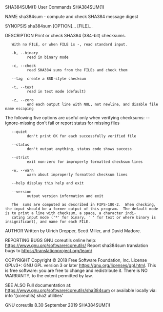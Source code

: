 SHA384SUM(1)                                                                                    User Commands                                                                                    SHA384SUM(1)

NAME
       sha384sum - compute and check SHA384 message digest

SYNOPSIS
       sha384sum [OPTION]... [FILE]...

DESCRIPTION
       Print or check SHA384 (384-bit) checksums.

       With no FILE, or when FILE is -, read standard input.

       -b, --binary
              read in binary mode

       -c, --check
              read SHA384 sums from the FILEs and check them

       --tag  create a BSD-style checksum

       -t, --text
              read in text mode (default)

       -z, --zero
              end each output line with NUL, not newline, and disable file name escaping

   The following five options are useful only when verifying checksums:
       --ignore-missing
              don't fail or report status for missing files

       --quiet
              don't print OK for each successfully verified file

       --status
              don't output anything, status code shows success

       --strict
              exit non-zero for improperly formatted checksum lines

       -w, --warn
              warn about improperly formatted checksum lines

       --help display this help and exit

       --version
              output version information and exit

       The  sums are computed as described in FIPS-180-2.  When checking, the input should be a former output of this program.  The default mode is to print a line with checksum, a space, a character indi‐
       cating input mode ('*' for binary, ' ' for text or where binary is insignificant), and name for each FILE.

AUTHOR
       Written by Ulrich Drepper, Scott Miller, and David Madore.

REPORTING BUGS
       GNU coreutils online help: <https://www.gnu.org/software/coreutils/>
       Report sha384sum translation bugs to <https://translationproject.org/team/>

COPYRIGHT
       Copyright © 2018 Free Software Foundation, Inc.  License GPLv3+: GNU GPL version 3 or later <https://gnu.org/licenses/gpl.html>.
       This is free software: you are free to change and redistribute it.  There is NO WARRANTY, to the extent permitted by law.

SEE ALSO
       Full documentation at: <https://www.gnu.org/software/coreutils/sha384sum>
       or available locally via: info '(coreutils) sha2 utilities'

GNU coreutils 8.30                                                                              September 2019                                                                                   SHA384SUM(1)
